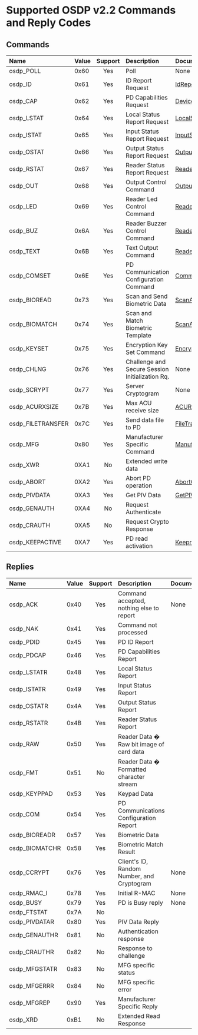 # Supported OSDP v2.2 Commands and Reply Codes

## Commands
| Name              | Value | Support | Description                                     | Documentation                                                                                                                               |
|:------------------|:------|:-------:|:------------------------------------------------|:--------------------------------------------------------------------------------------------------------------------------------------------|
| osdp_POLL         | 0x60  |   Yes   | Poll                                            | None                                                                                                                                        |
| osdp_ID           | 0x61  |   Yes   | ID Report Request                               | [IdReport](https://z-bitco.com/downloads/OSDP.Net/docs/class_o_s_d_p_1_1_net_1_1_control_panel.html#a7865680fcbac04393f1a1a7c5c370afd)      |
| osdp_CAP          | 0x62  |   Yes   | PD Capabilities Request                         | [DeviceCapabilities](https://z-bitco.com/downloads/OSDP.Net/docs/class_o_s_d_p_1_1_net_1_1_control_panel.html#a41e7c5b63296041c4e1d72f9f4baa254) |
| osdp_LSTAT        | 0x64  |   Yes   | Local Status Report Request                     | [LocalStatus](https://z-bitco.com/downloads/OSDP.Net/docs/html/M-OSDP.Net.ControlPanel.LocalStatus.htm)                                     |
| osdp_ISTAT        | 0x65  |   Yes   | Input Status Report Request                     | [InputStatus](https://z-bitco.com/downloads/OSDP.Net/docs/html/M-OSDP.Net.ControlPanel.InputStatus.htm)                                     |
| osdp_OSTAT        | 0x66  |   Yes   | Output Status Report Request                    | [OutputStatus](https://z-bitco.com/downloads/OSDP.Net/docs/html/M-OSDP.Net.ControlPanel.OutputStatus.htm)                                   |
| osdp_RSTAT        | 0x67  |   Yes   | Reader Status Report Request                    | [ReaderStatus](https://z-bitco.com/downloads/OSDP.Net/docs/html/M-OSDP.Net.ControlPanel.ReaderStatus.htm)                                   |
| osdp_OUT          | 0x68  |   Yes   | Output Control Command                          | [OutputControl](https://z-bitco.com/downloads/OSDP.Net/docs/html/M-OSDP.Net.ControlPanel.OutputControl.htm)                                 |
| osdp_LED          | 0x69  |   Yes   | Reader Led Control Command                      | [ReaderLedControl](https://z-bitco.com/downloads/OSDP.Net/docs/html/M-OSDP.Net.ControlPanel.ReaderLedControl.htm)                           | 
| osdp_BUZ          | 0x6A  |   Yes   | Reader Buzzer Control Command                   | [ReaderBuzzerControl](https://z-bitco.com/downloads/OSDP.Net/docs/html/M-OSDP.Net.ControlPanel.ReaderBuzzerControl.htm)                     |
| osdp_TEXT         | 0x6B  |   Yes   | Text Output Command                             | [ReaderTextOutput](https://z-bitco.com/downloads/OSDP.Net/docs/html/M-OSDP.Net.ControlPanel.ReaderTextOutput.htm)                           |
| osdp_COMSET       | 0x6E  |   Yes   | PD Communication Configuration Command          | [CommunicationConfiguration](https://z-bitco.com/downloads/OSDP.Net/docs/html/M-OSDP.Net.ControlPanel.CommunicationConfiguration.htm)       |
| osdp_BIOREAD      | 0x73  |   Yes   | Scan and Send Biometric Data                    | [ScanAndSendBiometricData](https://z-bitco.com/downloads/OSDP.Net/docs/html/M-OSDP.Net.ControlPanel.ScanAndSendBiometricData.htm)           |
| osdp_BIOMATCH     | 0x74  |   Yes   | Scan and Match Biometric Template               | [ScanAndMatchBiometricTemplate](https://z-bitco.com/downloads/OSDP.Net/docs/html/M-OSDP.Net.ControlPanel.ScanAndMatchBiometricTemplate.htm) |
| osdp_KEYSET       | 0x75  |   Yes   | Encryption Key Set Command                      | [EncryptionKeySet](https://z-bitco.com/downloads/OSDP.Net/docs/html/M-OSDP.Net.ControlPanel.EncryptionKeySet.htm)                           |
| osdp_CHLNG        | 0x76  |   Yes   | Challenge and Secure Session Initialization Rq. | None                                                                                                                                        |
| osdp_SCRYPT       | 0x77  |   Yes   | Server Cryptogram                               | None                                                                                                                                        |
| osdp_ACURXSIZE    | 0x7B  |   Yes   | Max ACU receive size                            | [ACUReceivedSize](https://z-bitco.com/downloads/OSDP.Net/docs/html/M-OSDP.Net.ControlPanel.ACUReceivedSize.htm)                             |
| osdp_FILETRANSFER | 0x7C  |   Yes   | Send data file to PD                            | [FileTransfer](https://z-bitco.com/downloads/OSDP.Net/docs/html/M-OSDP.Net.ControlPanel.FileTransfer.htm)                                   |
| osdp_MFG          | 0x80  |   Yes   | Manufacturer Specific Command                   | [ManufacturerSpecificCommand](https://z-bitco.com/downloads/OSDP.Net/docs/html/M-OSDP.Net.ControlPanel.ManufacturerSpecificCommand.htm)     |
| osdp_XWR          | 0XA1  |   No    | Extended write data                             |                                                                                                                                             |
| osdp_ABORT        | 0XA2  |   Yes   | Abort PD operation                              | [AbortCurrentOperation](https://z-bitco.com/downloads/OSDP.Net/docs/html/M-OSDP.Net.ControlPanel.AbortCurrentOperation.htm)                 |
| osdp_PIVDATA      | 0XA3  |   Yes   | Get PIV Data                                    | [GetPIVData](https://z-bitco.com/downloads/OSDP.Net/docs/html/M-OSDP.Net.ControlPanel.GetPIVData.htm)                                       |
| osdp_GENAUTH      | 0XA4  |   No    | Request Authenticate                            |                                                                                                                                             |
| osdp_CRAUTH       | 0XA5  |   No    | Request Crypto Response                         |                                                                                                                                             |
| osdp_KEEPACTIVE   | 0XA7  |   Yes   | PD read activation                              | [KeeprReaderActive](https://z-bitco.com/downloads/OSDP.Net/docs/html/M-OSDP.Net.ControlPanel.KeepReaderActive.htm)                          |

## Replies
| Name           | Value | Support | Description                                | Documentation |
|:---------------|:------|:-------:|:-------------------------------------------|:--------------|
| osdp_ACK       | 0x40  |   Yes   | Command accepted, nothing else to report   | None          |
| osdp_NAK       | 0x41  |   Yes   | Command not processed                      |               |
| osdp_PDID      | 0x45  |   Yes   | PD ID Report                               |               |
| osdp_PDCAP     | 0x46  |   Yes   | PD Capabilities Report                     |               |
| osdp_LSTATR    | 0x48  |   Yes   | Local Status Report                        |               |
| osdp_ISTATR    | 0x49  |   Yes   | Input Status Report                        |               |
| osdp_OSTATR    | 0x4A  |   Yes   | Output Status Report                       |               |
| osdp_RSTATR    | 0x4B  |   Yes   | Reader Status Report                       |               |
| osdp_RAW       | 0x50  |   Yes   | Reader Data � Raw bit image of card data   |               |
| osdp_FMT       | 0x51  |   No    | Reader Data � Formatted character stream   |               |
| osdp_KEYPPAD   | 0x53  |   Yes   | Keypad Data                                |               |
| osdp_COM       | 0x54  |   Yes   | PD Communications Configuration Report     |               |
| osdp_BIOREADR  | 0x57  |   Yes   | Biometric Data                             |               |
| osdp_BIOMATCHR | 0x58  |   Yes   | Biometric Match Result                     |               |
| osdp_CCRYPT    | 0x76  |   Yes   | Client's ID, Random Number, and Cryptogram | None          |
| osdp_RMAC_I    | 0x78  |   Yes   | Initial R-MAC                              | None          |
| osdp_BUSY      | 0x79  |   Yes   | PD is Busy reply                           | None          |
| osdp_FTSTAT    | 0x7A  |   No    |                                            |               |
| osdp_PIVDATAR  | 0x80  |   Yes   | PIV Data Reply                             |               |
| osdp_GENAUTHR  | 0x81  |   No    | Authentication response                    |               |
| osdp_CRAUTHR   | 0x82  |   No    | Response to challenge                      |               |
| osdp_MFGSTATR  | 0x83  |   No    | MFG specific status                        |               |
| osdp_MFGERRR   | 0x84  |   No    | MFG specific error                         |               |
| osdp_MFGREP    | 0x90  |   Yes   | Manufacturer Specific Reply                |               |
| osdp_XRD       | 0xB1  |   No    | Extended Read Response                     |               |
